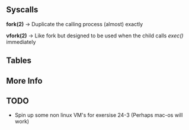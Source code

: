 ## Syscalls

**fork(2)** -> Duplicate the calling process (almost) exactly

**vfork(2)** -> Like fork but designed to be used when the child calls *exec()* immediately

## Tables


## More Info


## TODO

- Spin up some non linux VM's for exersise 24-3 (Perhaps mac-os will work)
